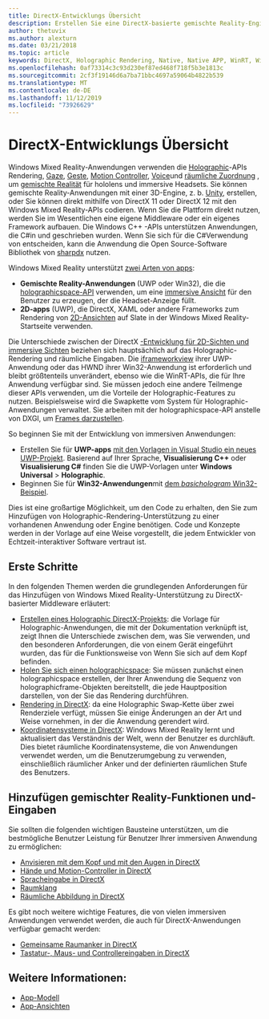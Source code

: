 ```yaml
---
title: DirectX-Entwicklungs Übersicht
description: Erstellen Sie eine DirectX-basierte gemischte Reality-Engine direkt mithilfe der Windows Mixed Reality-APIs.
author: thetuvix
ms.author: alexturn
ms.date: 03/21/2018
ms.topic: article
keywords: DirectX, Holographic Rendering, Native, Native APP, WinRT, WinRT-APP, Plattform-APIs, benutzerdefinierte Engine, Middleware
ms.openlocfilehash: 0af73314c3c93d230ef87ed468f718f5b3e1813c
ms.sourcegitcommit: 2cf3f19146d6a7ba71bbc4697a59064b4822b539
ms.translationtype: MT
ms.contentlocale: de-DE
ms.lasthandoff: 11/12/2019
ms.locfileid: "73926629"
---
```

# <a name="directx-development-overview"></a>DirectX-Entwicklungs Übersicht


Windows Mixed Reality-Anwendungen verwenden die [Holographic](rendering.md)-APIs Rendering, [Gaze](gaze-and-commit.md), [Geste](gaze-and-commit.md#composite-gestures), [Motion Controller](motion-controllers.md), [Voice](voice-input.md)und [räumliche Zuordnung](spatial-mapping.md) , um [gemischte Realität](mixed-reality.md) für hololens und immersive Headsets. Sie können gemischte Reality-Anwendungen mit einer 3D-Engine, z. b. [Unity](unity-development-overview.md), erstellen, oder Sie können direkt mithilfe von DirectX 11 oder DirectX 12 mit den Windows Mixed Reality-APIs codieren. Wenn Sie die Plattform direkt nutzen, werden Sie im Wesentlichen eine eigene Middleware oder ein eigenes Framework aufbauen. Die Windows C++ -APIs unterstützen Anwendungen, die C#in und geschrieben wurden. Wenn Sie sich für die C#Verwendung von entscheiden, kann die Anwendung die Open Source-Software Bibliothek von [sharpdx](https://sharpdx.org/) nutzen.


Windows Mixed Reality unterstützt [zwei Arten von apps](app-views.md):
* **Gemischte Reality-Anwendungen** (UWP oder Win32), die die [holographicspace-API](getting-a-holographicspace.md) verwenden, um eine [immersive Ansicht](app-views.md) für den Benutzer zu erzeugen, der die Headset-Anzeige füllt.
* **2D-apps** (UWP), die DirectX, XAML oder andere Frameworks zum Rendering von [2D-Ansichten](app-views.md#2d-views) auf Slate in der Windows Mixed Reality-Startseite verwenden.


Die Unterschiede zwischen der DirectX [-Entwicklung für 2D-Sichten und immersive Sichten](app-views.md) beziehen sich hauptsächlich auf das Holographic-Rendering und räumliche Eingaben. Die [iframeworkview](https://msdn.microsoft.com/library/windows/apps/windows.applicationmodel.core.iframeworkview.aspx) ihrer UWP-Anwendung oder das HWND ihrer Win32-Anwendung ist erforderlich und bleibt größtenteils unverändert, ebenso wie die WinRT-APIs, die für Ihre Anwendung verfügbar sind. Sie müssen jedoch eine andere Teilmenge dieser APIs verwenden, um die Vorteile der Holographic-Features zu nutzen. Beispielsweise wird die Swapkette vom System für Holographic-Anwendungen verwaltet. Sie arbeiten mit der holographicspace-API anstelle von DXGI, um [Frames darzustellen](rendering-in-directx.md).

So beginnen Sie mit der Entwicklung von immersiven Anwendungen:
* Erstellen Sie für **UWP-apps** [mit den Vorlagen in Visual Studio ein neues UWP-Projekt](creating-a-holographic-directx-project.md). Basierend auf Ihrer Sprache, **Visualisierung C++**  oder **Visualisierung C#** finden Sie die UWP-Vorlagen unter **Windows Universal** > **Holographic**.
* Beginnen Sie für **Win32-Anwendungen**mit [dem *basichologram* Win32-Beispiel](creating-a-holographic-directx-project.md#creating-a-win32-project).

Dies ist eine großartige Möglichkeit, um den Code zu erhalten, den Sie zum Hinzufügen von Holographic-Rendering-Unterstützung zu einer vorhandenen Anwendung oder Engine benötigen. Code und Konzepte werden in der Vorlage auf eine Weise vorgestellt, die jedem Entwickler von Echtzeit-interaktiver Software vertraut ist.


## <a name="getting-started"></a>Erste Schritte

In den folgenden Themen werden die grundlegenden Anforderungen für das Hinzufügen von Windows Mixed Reality-Unterstützung zu DirectX-basierter Middleware erläutert:

* [Erstellen eines Holographic DirectX-Projekts](creating-a-holographic-directx-project.md): die Vorlage für Holographic-Anwendungen, die mit der Dokumentation verknüpft ist, zeigt Ihnen die Unterschiede zwischen dem, was Sie verwenden, und den besonderen Anforderungen, die von einem Gerät eingeführt wurden, das für die Funktionsweise von Wenn Sie sich auf dem Kopf befinden.
* [Holen Sie sich einen holographicspace](getting-a-holographicspace.md): Sie müssen zunächst einen holographicspace erstellen, der Ihrer Anwendung die Sequenz von holographicframe-Objekten bereitstellt, die jede Hauptposition darstellen, von der Sie das Rendering durchführen.
* [Rendering in DirectX](rendering-in-directx.md): da eine Holographic Swap-Kette über zwei Renderziele verfügt, müssen Sie einige Änderungen an der Art und Weise vornehmen, in der die Anwendung gerendert wird.
* [Koordinatensysteme in DirectX](coordinate-systems-in-directx.md): Windows Mixed Reality lernt und aktualisiert das Verständnis der Welt, wenn der Benutzer es durchläuft. Dies bietet räumliche Koordinatensysteme, die von Anwendungen verwendet werden, um die Benutzerumgebung zu verwenden, einschließlich räumlicher Anker und der definierten räumlichen Stufe des Benutzers.

## <a name="adding-mixed-reality-capabilities-and-inputs"></a>Hinzufügen gemischter Reality-Funktionen und-Eingaben

Sie sollten die folgenden wichtigen Bausteine unterstützen, um die bestmögliche Benutzer Leistung für Benutzer Ihrer immersiven Anwendung zu ermöglichen:

* [Anvisieren mit dem Kopf und mit den Augen in DirectX](gaze-in-directx.md)
* [Hände und Motion-Controller in DirectX](hands-and-motion-controllers-in-directx.md)
* [Spracheingabe in DirectX](voice-input-in-directx.md)
* [Raumklang](https://docs.microsoft.com/windows/win32/coreaudio/spatial-sound)
* [Räumliche Abbildung in DirectX](spatial-mapping-in-directx.md)


Es gibt noch weitere wichtige Features, die von vielen immersiven Anwendungen verwendet werden, die auch für DirectX-Anwendungen verfügbar gemacht werden:

* [Gemeinsame Raumanker in DirectX](shared-spatial-anchors-in-directx.md)
* [Tastatur-, Maus- und Controllereingaben in DirectX](keyboard,-mouse,-and-controller-input-in-directx.md)

## <a name="see-also"></a>Weitere Informationen:
* [App-Modell](app-model.md)
* [App-Ansichten](app-views.md)
